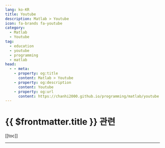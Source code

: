 ```yaml
---
lang: ko-KR
title: Youtube
description: Matlab > Youtube
icon: fa-brands fa-youtube
category:
  - Matlab
  - Youtube
tag: 
  - education
  - youtube
  - programming
  - matlab
head:
  - - meta:
    - property: og:title
      content: Matlab > Youtube
    - property: og:description
      content: Youtube
    - property: og:url
      content: https://chanhi2000.github.io/programming/matlab/youtube.html
---
```


# {{ $frontmatter.title }} 관련

[[toc]]

---

<MyYouTubeItems jsonName="yu-MATLAB" /><!-- MATLAB -->

<TagLinks />